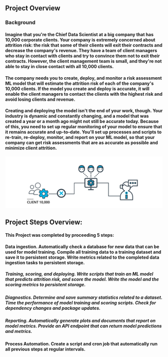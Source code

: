 ## Project Overview
### Background
#### Imagine that you're the Chief Data Scientist at a big company that has 10,000 corporate clients. Your company is extremely concerned about attrition risk: the risk that some of their clients will exit their contracts and decrease the company's revenue. They have a team of client managers who stay in contact with clients and try to convince them not to exit their contracts. However, the client management team is small, and they're not able to stay in close contact with all 10,000 clients.

#### The company needs you to create, deploy, and monitor a risk assessment ML model that will estimate the attrition risk of each of the company's 10,000 clients. If the model you create and deploy is accurate, it will enable the client managers to contact the clients with the highest risk and avoid losing clients and revenue.

#### Creating and deploying the model isn't the end of your work, though. Your industry is dynamic and constantly changing, and a model that was created a year or a month ago might not still be accurate today. Because of this, you need to set up regular monitoring of your model to ensure that it remains accurate and up-to-date. You'll set up processes and scripts to re-train, re-deploy, monitor, and report on your ML model, so that your company can get risk assessments that are as accurate as possible and minimize client attrition.


![Overview](https://github.com/ehab-x99/Dynamic-Risk-Assessment-System/blob/main/1.jpg)



## Project Steps Overview:

#### This Project was completed by proceeding 5 steps:

#### Data ingestion. Automatically check a database for new data that can be used for model training. Compile all training data to a training dataset and save it to persistent storage. Write metrics related to the completed data ingestion tasks to persistent storage.

##### Training, scoring, and deploying. Write scripts that train an ML model that predicts attrition risk, and score the model. Write the model and the scoring metrics to persistent storage.

##### Diagnostics. Determine and save summary statistics related to a dataset. Time the performance of model training and scoring scripts. Check for dependency changes and package updates.

##### Reporting. Automatically generate plots and documents that report on model metrics. Provide an API endpoint that can return model predictions and metrics.

#### Process Automation. Create a script and cron job that automatically run all previous steps at regular intervals.
